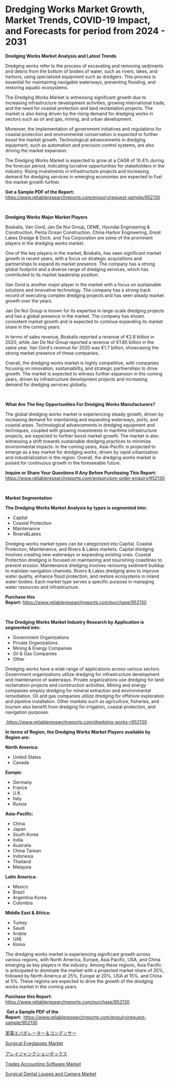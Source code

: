 <p><h1>Dredging Works Market Growth, Market Trends, COVID-19 Impact, and Forecasts for period from 2024 - 2031</h1></p><p><strong>Dredging Works Market Analysis and Latest Trends</strong></p>
<p><p>Dredging works refer to the process of excavating and removing sediments and debris from the bottom of bodies of water, such as rivers, lakes, and harbors, using specialized equipment such as dredgers. This process is essential for maintaining navigable waterways, preventing flooding, and restoring aquatic ecosystems.</p><p>The Dredging Works Market is witnessing significant growth due to increasing infrastructure development activities, growing international trade, and the need for coastal protection and land reclamation projects. The market is also being driven by the rising demand for dredging works in sectors such as oil and gas, mining, and urban development.</p><p>Moreover, the implementation of government initiatives and regulations for coastal protection and environmental conservation is expected to further boost the market growth. Technological advancements in dredging equipment, such as automation and precision control systems, are also driving the market expansion.</p><p>The Dredging Works Market is expected to grow at a CAGR of 10.4% during the forecast period, indicating lucrative opportunities for stakeholders in the industry. Rising investments in infrastructure projects and increasing demand for dredging services in emerging economies are expected to fuel the market growth further.</p></p>
<p><strong>Get a Sample PDF of the Report:&nbsp;</strong> <a href="https://www.reliableresearchreports.com/enquiry/request-sample/952130">https://www.reliableresearchreports.com/enquiry/request-sample/952130</a></p>
<p>&nbsp;</p>
<p><strong>Dredging Works Major Market Players</strong></p>
<p><p>Boskalis, Van Oord, Jan De Nul Group, DEME, Hyundai Engineering & Construction, Penta Ocean Construction, China Harbor Engineering, Great Lakes Dredge & Dock, and Toa Corporation are some of the prominent players in the dredging works market. </p><p>One of the key players in the market, Boskalis, has seen significant market growth in recent years, with a focus on strategic acquisitions and partnerships to expand its market presence. The company has a strong global footprint and a diverse range of dredging services, which has contributed to its market leadership position.</p><p>Van Oord is another major player in the market with a focus on sustainable solutions and innovative technology. The company has a strong track record of executing complex dredging projects and has seen steady market growth over the years.</p><p>Jan De Nul Group is known for its expertise in large-scale dredging projects and has a global presence in the market. The company has shown consistent market growth and is expected to continue expanding its market share in the coming years.</p><p>In terms of sales revenue, Boskalis reported a revenue of €2.6 billion in 2020, while Jan De Nul Group reported a revenue of €1.85 billion in the same year. Van Oord's revenue for 2020 was €1.7 billion, showcasing the strong market presence of these companies.</p><p>Overall, the dredging works market is highly competitive, with companies focusing on innovation, sustainability, and strategic partnerships to drive growth. The market is expected to witness further expansion in the coming years, driven by infrastructure development projects and increasing demand for dredging services globally.</p></p>
<p>&nbsp;</p>
<p><strong>What Are The Key Opportunities For Dredging Works Manufacturers?</strong></p>
<p><p>The global dredging works market is experiencing steady growth, driven by increasing demand for maintaining and expanding waterways, ports, and coastal areas. Technological advancements in dredging equipment and techniques, coupled with growing investments in maritime infrastructure projects, are expected to further boost market growth. The market is also witnessing a shift towards sustainable dredging practices to minimize environmental impacts. In the coming years, Asia-Pacific is projected to emerge as a key market for dredging works, driven by rapid urbanization and industrialization in the region. Overall, the dredging works market is poised for continuous growth in the foreseeable future.</p></p>
<p><strong>Inquire or Share Your Questions If Any Before Purchasing This Report:</strong> <a href="https://www.reliableresearchreports.com/enquiry/pre-order-enquiry/952130">https://www.reliableresearchreports.com/enquiry/pre-order-enquiry/952130</a></p>
<p>&nbsp;</p>
<p><strong>Market Segmentation</strong></p>
<p><strong>The Dredging Works Market Analysis by types is segmented into:</strong></p>
<p><ul><li>Capital</li><li>Coastal Protection</li><li>Maintenance</li><li>Rivers&Lakes</li></ul></p>
<p><p>Dredging works market types can be categorized into Capital, Coastal Protection, Maintenance, and Rivers & Lakes markets. Capital dredging involves creating new waterways or expanding existing ones. Coastal Protection dredging is focused on maintaining and nourishing coastlines to prevent erosion. Maintenance dredging involves removing sediment buildup to maintain navigation channels. Rivers & Lakes dredging aims to improve water quality, enhance flood protection, and restore ecosystems in inland water bodies. Each market type serves a specific purpose in managing water resources and infrastructure.</p></p>
<p><strong>Purchase this Report:&nbsp;</strong><a href="https://www.reliableresearchreports.com/purchase/952130">https://www.reliableresearchreports.com/purchase/952130</a></p>
<p>&nbsp;</p>
<p><strong>The Dredging Works Market Industry Research by Application is segmented into:</strong></p>
<p><ul><li>Government Organizations</li><li>Private Organizations</li><li>Mining & Energy Companies</li><li>Oil & Gas Companies</li><li>Other</li></ul></p>
<p><p>Dredging works have a wide range of applications across various sectors. Government organizations utilize dredging for infrastructure development and maintenance of waterways. Private organizations use dredging for land reclamation projects and construction activities. Mining and energy companies employ dredging for mineral extraction and environmental remediation. Oil and gas companies utilize dredging for offshore exploration and pipeline installation. Other markets such as agriculture, fisheries, and tourism also benefit from dredging for irrigation, coastal protection, and navigation purposes.</p></p>
<p><a href="https://www.reliableresearchreports.com/dredging-works-r952130">&nbsp;https://www.reliableresearchreports.com/dredging-works-r952130</a></p>
<p><strong>In terms of Region, the Dredging Works Market Players available by Region are:</strong></p>
<p>
    <p> <strong> North America: </strong>
        <ul>
            <li>United States</li>
            <li>Canada</li>
        </ul>
        </p> 
    <p> <strong> Europe: </strong>
        <ul>
            <li>Germany</li>
            <li>France</li>
            <li>U.K.</li>
            <li>Italy</li>
            <li>Russia</li>
        </ul>
        </p> 
    <p> <strong> Asia-Pacific: </strong>
        <ul>
            <li>China</li>
            <li>Japan</li>
            <li>South Korea</li>
            <li>India</li>
            <li>Australia</li>
            <li>China Taiwan</li>
            <li>Indonesia</li>
            <li>Thailand</li>
            <li>Malaysia</li>
        </ul>
        </p> 
    <p> <strong> Latin America: </strong>
        <ul>
            <li>Mexico</li>
            <li>Brazil</li>
            <li>Argentina Korea</li>
            <li>Colombia</li>
        </ul>
        </p> 
    <p> <strong> Middle East & Africa: </strong>
        <ul>
            <li>Turkey</li>
            <li>Saudi</li>
            <li>Arabia</li>
            <li>UAE</li>
            <li>Korea</li>
        </ul>
    </p>
    </p>
<p><p>The dredging works market is experiencing significant growth across various regions, with North America, Europe, Asia Pacific, USA, and China emerging as key players in the industry. Among these regions, Asia Pacific is anticipated to dominate the market with a projected market share of 35%, followed by North America at 25%, Europe at 20%, USA at 15%, and China at 5%. These regions are expected to drive the growth of the dredging works market in the coming years.</p></p>
<p><strong>Purchase this Report: </strong><a href="https://www.reliableresearchreports.com/purchase/952130">https://www.reliableresearchreports.com/purchase/952130</a></p>
<p>&nbsp;<strong>Get a Sample PDF of the Report:&nbsp;&nbsp;</strong><a href="https://www.reliableresearchreports.com/enquiry/request-sample/952130">https://www.reliableresearchreports.com/enquiry/request-sample/952130</a></p>
<p><strong></strong></p>
<p><p><a href="https://github.com/kegley4963/Market-Research-Report-List-2/blob/main/3527769172933.md">家電エバポレーター＆コンデンサー</a></p><p><a href="https://github.com/dringals/Market-Research-Report-List-5/blob/main/surgical-eyeglasses-market.md">Surgical Eyeglasses Market</a></p><p><a href="https://github.com/LuzHills1972/Market-Research-Report-List-1/blob/main/2960990172934.md">アレイジャンクションボックス</a></p><p><a href="https://www.linkedin.com/pulse/insights-trades-accounting-software-market-size-which-m86qc">Trades Accounting Software Market</a></p><p><a href="https://github.com/lbird53714/Market-Research-Report-List-5/blob/main/surgical-dental-loupes-and-camera-market.md">Surgical Dental Loupes and Camera Market</a></p></p>